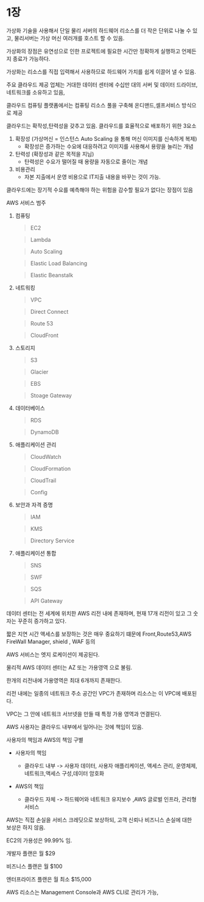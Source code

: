 #  1장 

가상화 기술을 사용해서 단일 물리 서버의 하드웨어 리소스를 더 작은 단위로 나눌 수 있고,  물리서버는 가상 머신 여러개를 호스트 할 수 있음.



가상화의 장점은 유연성으로 인한 프로젝트에 필요한 시간만 정확하게 실행하고 언제든지 종료가 가능하다.

가상화는 리소스를 직접 입력해서 사용하므로 하드웨어 가치를 쉽게 이끌어 낼 수 있음.



주요 클라우드 제공 업체는 거대한 데이터 센터에 수십만 대의 서버 및 데이터 드라이브, 네트워크를 소유하고 있음, 



클라우드 컴퓨팅 플랫폼에서는 컴퓨팅 리소스 풀을 구축해 온디맨드,셀프서비스 방식으로 제공



클라우드는 확작성,탄력성을 갖추고 있음. 클라우드를 효율적으로 배포하기 위한 3요소

1. 확장성  (가상머신 = 인스턴스 Auto Scaling 을 통해 머신 이미지를 신속하게 복제)
   - 확장성은 증가하는 수요에 대응하려고 이미지를 사용해서 용량을 늘리는 개념
2. 탄력성 (확장성과 같은 목적을 지님)
   - 탄력성은 수요가 떨어질 때 용량을 자동으로 줄이는 개념
3. 비용관리
   - 자본 지출에서 운영 비용으로 IT지출 내용을 바꾸는 것이 가능.



클라우드에는 장기적 수요를 예측해야 하는 위험을 감수할 필요가 없다는 장점이 있음



AWS 서비스 범주



1. 컴퓨팅

   > EC2

   > Lambda

   > Auto Scaling

   > Elastic Load Balancing

   > Elastic Beanstalk

   

2. 네트워킹

   > VPC

   > Direct Connect

   > Route 53

   > CloudFront

3. 스토리지

   > S3

   > Glacier

   > EBS

   > Stoage Gateway

4. 데이터베이스

   > RDS

   > DynamoDB

5. 애플리케이션 관리

   > CloudWatch

   > CloudFormation

   > CloudTrail

   > Config

6. 보안과 자격 증명

   > IAM

   > KMS

   > Directory Service

7. 애플리케이션 통합

   > SNS

   > SWF

   > SQS

   > API Gateway



데이터 센터는 전 세계에 위치한 AWS 리전 내에 존재하며, 현재 17개 리전이 있고 그 숫자는 꾸준히 증가하고 있다. 

짧은 지연 시간 액세스를 보장하는 것은 매우 중요하기 떄문에 Front,Route53,AWS FireWall Manager, shield , WAF 등의

AWS 서비스는 엣지 로케이션이 제공된다. 



물리적  AWS 데이터 센터는 AZ 또는 가용영역 으로 불림.

한개의 리전내에 가용영역은 최대 6개까지 존재한다.

리전 내에는 일종의 네트워크 주소 공간인 VPC가 존재하며 리소스는 이 VPC에 배포된다.

VPC는 그 안에 네트워크 서브넷을 만들 때 특정 가용 영역과 연결된다.



AWS 사용자는 클라우드 내부에서 일어나는 것에 책임이 있음.



사용자의 책임과 AWS의 책임 구별

- 사용자의 책임
  - 클라우드 내부 -> 사용자 데이터, 사용자 애플리케이션, 액세스 관리, 운영체제, 네트워크,액세스 구성,데이터 암호화

- AWS의 책임
  - 클라우드 자체 -> 하드웨어와 네트워크 유지보수 ,AWS 글로벌 인프라, 관리형 서비스 



AWS는 직접 손실을 서비스 크레딧으로 보상하되, 고객 신뢰나 비즈니스 손실에 대한 보상은 하지 않음.



EC2의 가용성은 99.99% 임.



개발자 플랜은 월 $29

비즈니스 플랜은 월 $100

엔터프라이즈 플랜은 월 최소 $15,000



AWS 리소스는 Management Console과 AWS CLI로 관리가 가능, 